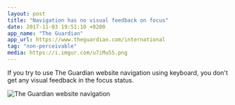 ```yaml
---
layout: post
title: "Navigation has no visual feedback on focus"
date: 2017-11-03 19:51:10 +0200
app_name: "The Guardian"
app_url: https://www.theguardian.com/international
tag: "non-perceivable"
media: https://i.imgur.com/u7iMu55.png
---
```


If you try to use The Guardian website navigation using keyboard, you don't get any visual feedback in the focus status.

![The Guardian website navigation](https://i.imgur.com/u7iMu55.png)
